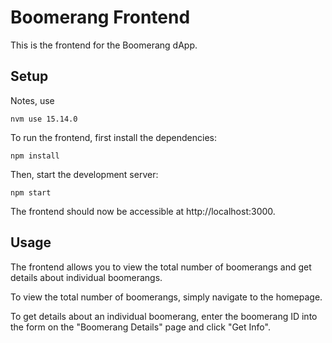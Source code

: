 # Boomerang Frontend

This is the frontend for the Boomerang dApp.

## Setup

Notes, use 

```
nvm use 15.14.0
```


To run the frontend, first install the dependencies:
```
npm install
```


Then, start the development server:

```
npm start
```


The frontend should now be accessible at http://localhost:3000.

## Usage

The frontend allows you to view the total number of boomerangs and get details about individual boomerangs.

To view the total number of boomerangs, simply navigate to the homepage.

To get details about an individual boomerang, enter the boomerang ID into the form on the "Boomerang Details" page and click "Get Info".
